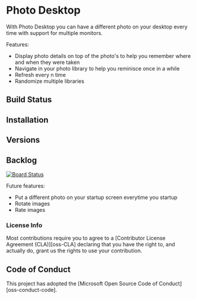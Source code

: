 # Photo Desktop
With Photo Desktop you can have a different photo on your desktop every time with support for multiple monitors.

Features:
- Display photo details on top of the photo's to help you remember where and when they were taken
- Navigate in your photo library to help you reminisce once in a while
- Refresh every n time
- Randomize multiple libraries

## Build Status


## Installation
## Versions

## Backlog
[![Board Status](https://schalken.visualstudio.com/c9c88b49-e06f-4c36-9141-93e3e1f5d85b/234dfde6-b2a4-4476-94c4-1bcdcfb0b232/_apis/work/boardbadge/247a400f-a3f9-42f3-9b7e-415a2c8616fa?columnOptions=1)](https://schalken.visualstudio.com/c9c88b49-e06f-4c36-9141-93e3e1f5d85b/_boards/board/t/234dfde6-b2a4-4476-94c4-1bcdcfb0b232/Microsoft.RequirementCategory/)

Future features:
- Put a different photo on your startup screen everytime you startup
- Rotate images
- Rate images


### License Info

 Most contributions require you to agree to a [Contributor License Agreement (CLA)][oss-CLA] declaring that you have the right to, and actually do, grant us the rights to use your contribution.

## Code of Conduct

This project has adopted the [Microsoft Open Source Code of Conduct][oss-conduct-code]. 
